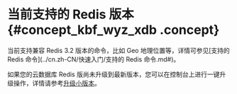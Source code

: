 # 当前支持的 Redis 版本 {#concept_kbf_wyz_xdb .concept}

当前支持兼容 Redis 3.2 版本的命令，比如 Geo 地理位置等，详情可参见[支持的 Redis 命令](../cn.zh-CN/快速入门/支持的 Redis 命令.md#)。

如果您的云数据库 Redis 版尚未升级到最新版本，您可以在控制台上进行一键升级操作，详情请参考[升级小版本](../cn.zh-CN/用户指南/管理实例/升级小版本.md#)。

